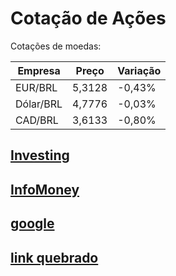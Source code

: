 # Cotação de Ações

Cotações de moedas:

| Empresa    | Preço  | Variação |
|------------|-------|----------|
| EUR/BRL    | 5,3128 | -0,43%   |
| Dólar/BRL  | 4,7776 | -0,03%   |
| CAD/BRL    | 3,6133 | -0,80%   |



## [Investing ](https://br.investing.com/economic-calendar/)

## [InfoMoney ](https://www.infomoney.com.br/)

## [google](https://www.google.com.br/)

## [link quebrado](htps://www.google.com.br/)

